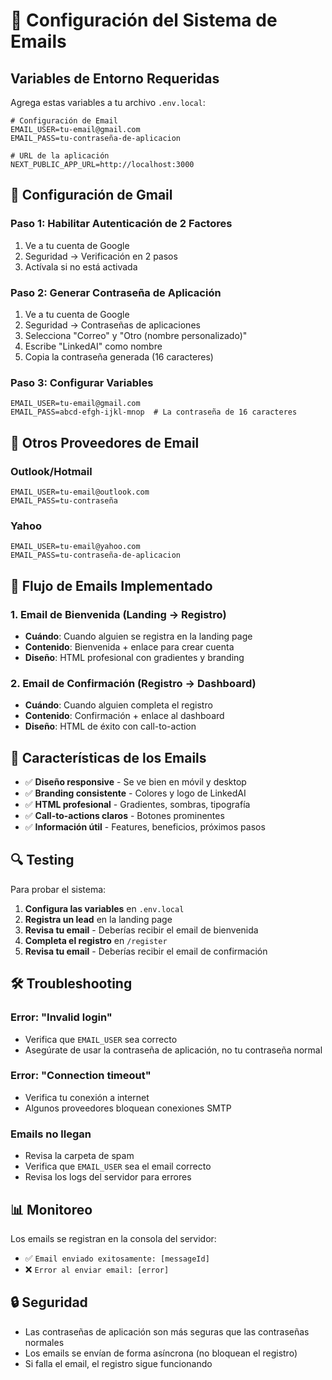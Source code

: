 # 📧 Configuración del Sistema de Emails

## Variables de Entorno Requeridas

Agrega estas variables a tu archivo `.env.local`:

```env
# Configuración de Email
EMAIL_USER=tu-email@gmail.com
EMAIL_PASS=tu-contraseña-de-aplicacion

# URL de la aplicación
NEXT_PUBLIC_APP_URL=http://localhost:3000
```

## 🔧 Configuración de Gmail

### Paso 1: Habilitar Autenticación de 2 Factores
1. Ve a tu cuenta de Google
2. Seguridad → Verificación en 2 pasos
3. Actívala si no está activada

### Paso 2: Generar Contraseña de Aplicación
1. Ve a tu cuenta de Google
2. Seguridad → Contraseñas de aplicaciones
3. Selecciona "Correo" y "Otro (nombre personalizado)"
4. Escribe "LinkedAI" como nombre
5. Copia la contraseña generada (16 caracteres)

### Paso 3: Configurar Variables
```env
EMAIL_USER=tu-email@gmail.com
EMAIL_PASS=abcd-efgh-ijkl-mnop  # La contraseña de 16 caracteres
```

## 📨 Otros Proveedores de Email

### Outlook/Hotmail
```env
EMAIL_USER=tu-email@outlook.com
EMAIL_PASS=tu-contraseña
```

### Yahoo
```env
EMAIL_USER=tu-email@yahoo.com
EMAIL_PASS=tu-contraseña-de-aplicacion
```

## 🚀 Flujo de Emails Implementado

### 1. Email de Bienvenida (Landing → Registro)
- **Cuándo**: Cuando alguien se registra en la landing page
- **Contenido**: Bienvenida + enlace para crear cuenta
- **Diseño**: HTML profesional con gradientes y branding

### 2. Email de Confirmación (Registro → Dashboard)
- **Cuándo**: Cuando alguien completa el registro
- **Contenido**: Confirmación + enlace al dashboard
- **Diseño**: HTML de éxito con call-to-action

## 🎨 Características de los Emails

- ✅ **Diseño responsive** - Se ve bien en móvil y desktop
- ✅ **Branding consistente** - Colores y logo de LinkedAI
- ✅ **HTML profesional** - Gradientes, sombras, tipografía
- ✅ **Call-to-actions claros** - Botones prominentes
- ✅ **Información útil** - Features, beneficios, próximos pasos

## 🔍 Testing

Para probar el sistema:

1. **Configura las variables** en `.env.local`
2. **Registra un lead** en la landing page
3. **Revisa tu email** - Deberías recibir el email de bienvenida
4. **Completa el registro** en `/register`
5. **Revisa tu email** - Deberías recibir el email de confirmación

## 🛠️ Troubleshooting

### Error: "Invalid login"
- Verifica que `EMAIL_USER` sea correcto
- Asegúrate de usar la contraseña de aplicación, no tu contraseña normal

### Error: "Connection timeout"
- Verifica tu conexión a internet
- Algunos proveedores bloquean conexiones SMTP

### Emails no llegan
- Revisa la carpeta de spam
- Verifica que `EMAIL_USER` sea el email correcto
- Revisa los logs del servidor para errores

## 📊 Monitoreo

Los emails se registran en la consola del servidor:
- ✅ `Email enviado exitosamente: [messageId]`
- ❌ `Error al enviar email: [error]`

## 🔒 Seguridad

- Las contraseñas de aplicación son más seguras que las contraseñas normales
- Los emails se envían de forma asíncrona (no bloquean el registro)
- Si falla el email, el registro sigue funcionando



